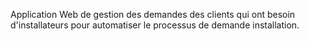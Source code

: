 Application Web de gestion des demandes des clients qui ont besoin d'installateurs pour automatiser le processus de demande installation.